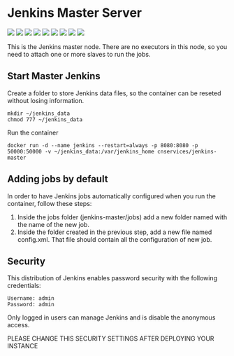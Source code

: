 # Jenkins Master Server

[![](https://img.shields.io/docker/pulls/cnservices/jenkins-master.svg)](https://hub.docker.com/r/cnservices/jenkins-master/)
[![](hhttps://img.shields.io/docker/build/cnservices/jenkins-master)](https://hub.docker.com/r/cnservices/jenkins-master/)
[![](https://img.shields.io/docker/automated/cnservices/jenkins-master)](https://hub.docker.com/r/cnservices/jenkins-master/)
[![](https://img.shields.io/docker/stars/cnservices/jenkins-master)](https://hub.docker.com/r/cnservices/jenkins-master/)
[![](https://img.shields.io/github/license/cn-docker/jenkins-master)](https://github.com/cn-docker/jenkins-master)
[![](https://img.shields.io/github/issues/cn-docker/jenkins-master)](https://github.com/cn-docker/jenkins-master)
[![](https://img.shields.io/github/issues-closed/cn-docker/jenkins-master)](https://github.com/cn-docker/jenkins-master)
[![](https://img.shields.io/github/languages/code-size/cn-docker/jenkins-master)](https://github.com/cn-docker/jenkins-master)
[![](https://img.shields.io/github/repo-size/cn-docker/jenkins-master)](https://github.com/cn-docker/jenkins-master)

This is the Jenkins master node. There are no executors in this node, so you need to attach one or more slaves to run the jobs.

## Start Master Jenkins ##

Create a folder to store Jenkins data files, so the container can be reseted without losing information.  
   
    mkdir ~/jenkins_data
    chmod 777 ~/jenkins_data
    
Run the container  
    
    docker run -d --name jenkins --restart=always -p 8080:8080 -p 50000:50000 -v ~/jenkins_data:/var/jenkins_home cnservices/jenkins-master 

## Adding jobs by default ##

In order to have Jenkins jobs automatically configured when you run the container, follow these steps:  

1. Inside the jobs folder (jenkins-master/jobs) add a new folder named with the name of the new job.  
2. Inside the folder created in the previous step, add a new file named config.xml. That file should contain all the configuration of new job.

## Security

This distribution of Jenkins enables password security with the following credentials:  

    Username: admin  
    Password: admin  

Only logged in users can manage Jenkins and is disable the anonymous access.

PLEASE CHANGE THIS SECURITY SETTINGS AFTER DEPLOYING YOUR INSTANCE
